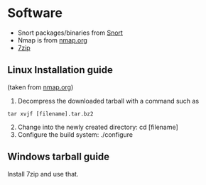 # Software

- Snort packages/binaries from [Snort](https://www.snort.org/downloads/)
- Nmap is from [nmap.org](https://nmap.org/download#linux-rpm)
- [7zip](https://www.7-zip.org/download.html)

## Linux Installation guide

(taken from [nmap.org](https://nmap.org/book/inst-source.html))

1. Decompress the downloaded tarball with a command such as
  
  ```console
  tar xvjf [filename].tar.bz2
  ```
  
2. Change into the newly created directory: cd [filename]
3. Configure the build system: ./configure

## Windows tarball guide

Install 7zip and use that.
